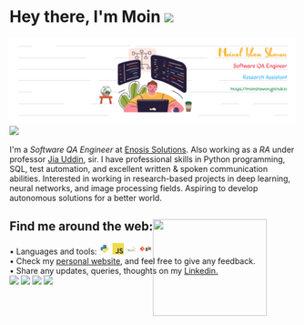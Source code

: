 # Hey there, I'm Moin <img src="https://media.giphy.com/media/hvRJCLFzcasrR4ia7z/giphy.gif" width="25px"> 

<img src="https://github.com/moinshawon/moinshawon/blob/master/banner_google_3.png">

<img src ="https://komarev.com/ghpvc/?username=moinshawon&color=77b1cd">

I'm a <em>Software QA Engineer</em> at <a href="https://www.enosisbd.com/"> Enosis Solutions</a>. Also working as a <em>RA</em> under professor <a href="https://sites.google.com/view/drjiauddin/research-areas">Jia Uddin<a>, sir. I have professional skills in Python programming, SQL, test automation, and excellent written & spoken communication abilities. Interested in working in research-based projects in deep learning, neural networks, and image processing fields. Aspiring to develop autonomous solutions for a better world.

## Find me around the web:  <img align="left" width="200" height="170" src="https://github.com/moinshawon/moinshawon/blob/master/serious_coding.gif" width="100%" height="100%" style="position:absolute" frameBorder="0" class="giphy-embed" allowFullScreen>
  <div>
    • Languages and tools: 
    <code><img height="20" src="https://raw.githubusercontent.com/github/explore/80688e429a7d4ef2fca1e82350fe8e3517d3494d/topics/python/python.png"></code>
    <code><img height="20" src="https://raw.githubusercontent.com/github/explore/80688e429a7d4ef2fca1e82350fe8e3517d3494d/topics/javascript/javascript.png"></code>
    <code><img height="20" src="https://raw.githubusercontent.com/github/explore/80688e429a7d4ef2fca1e82350fe8e3517d3494d/topics/mysql/mysql.png"></code>
    <code><img height="20" src="https://raw.githubusercontent.com/github/explore/80688e429a7d4ef2fca1e82350fe8e3517d3494d/topics/git/git.png"></code> </br>
    • Check my <a href="https://moinshawon.github.io/">personal website<a>, and feel free to give any feedback. </br>
    • Share any updates, queries, thoughts on my <a href="https://www.linkedin.com/in/moinshawon/">Linkedin.</a>
  </div>
  <div>
    <a href="mailto:moin.islamshawon@gmail.com" target="_blank"><img src="https://img.icons8.com/doodle/40/fa314a/gmail-new.png"/></a>
    <a href="https://moinshawon.ml/" target="_blank"><img src="https://img.icons8.com/external-soft-fill-juicy-fish/35/fa314a/external-internet-infographic-elements-soft-fill-soft-fill-juicy-fish.png"/></a>
    <a href="https://www.hackerrank.com/moinshawon?hr_r=1" target="_blank"><img src="https://img.icons8.com/external-tal-revivo-filled-tal-revivo/35/26e07f/external-hackerrank-is-a-technology-company-that-focuses-on-competitive-programming-logo-filled-tal-revivo.png"/></a>
    <a href="https://www.linkedin.com/in/moinshawon/" target="_blank"><img src="https://img.icons8.com/doodle/35/4a90e2/linkedin--v2.png"/></a>
    
  </div>


